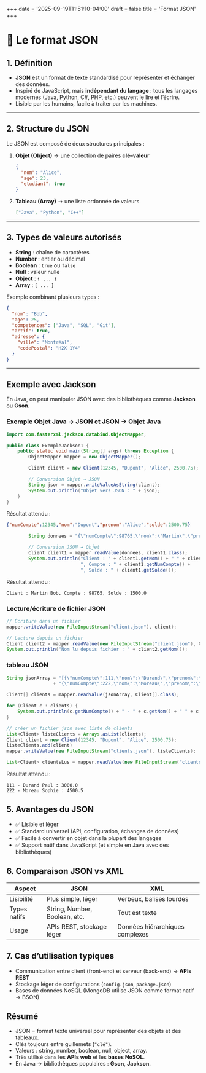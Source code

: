 +++
date = '2025-09-19T11:51:10-04:00'
draft = false
title = 'Format JSON'
+++

# 📖 Le format JSON

## 1. Définition

* **JSON** est un format de texte standardisé pour représenter et échanger des données.
* Inspiré de JavaScript, mais **indépendant du langage** : tous les langages modernes (Java, Python, C#, PHP, etc.) peuvent le lire et l’écrire.
* Lisible par les humains, facile à traiter par les machines.

---

## 2. Structure du JSON

Le JSON est composé de deux structures principales :

1. **Objet (Object)** → une collection de paires **clé–valeur**

   ```json
   {
     "nom": "Alice",
     "age": 23,
     "etudiant": true
   }
   ```

2. **Tableau (Array)** → une liste ordonnée de valeurs

   ```json
   ["Java", "Python", "C++"]
   ```

---

## 3. Types de valeurs autorisés

* **String** : chaîne de caractères
* **Number** : entier ou décimal
* **Boolean** : `true` ou `false`
* **Null** : valeur nulle
* **Object** : `{ ... }`
* **Array** : `[ ... ]`

Exemple combinant plusieurs types :

```json
{
  "nom": "Bob",
  "age": 25,
  "competences": ["Java", "SQL", "Git"],
  "actif": true,
  "adresse": {
    "ville": "Montréal",
    "codePostal": "H2X 1Y4"
  }
}
```

---

## Exemple avec Jackson

En Java, on peut manipuler JSON avec des bibliothèques comme **Jackson** ou **Gson**.

### Exemple Objet Java → JSON et JSON → Objet Java

```java
import com.fasterxml.jackson.databind.ObjectMapper;

public class ExempleJackson1 {
    public static void main(String[] args) throws Exception {
        ObjectMapper mapper = new ObjectMapper();

        Client client = new Client(12345, "Dupont", "Alice", 2500.75);

        // Conversion Objet → JSON
        String json = mapper.writeValueAsString(client);
        System.out.println("Objet vers JSON : " + json);
    }
}
```
Résultat attendu : 
```json
{"numCompte":12345,"nom":"Dupont","prenom":"Alice","solde":2500.75}
```

```java
        String donnees = "{\"numCompte\":98765,\"nom\":\"Martin\",\"prenom\":\"Bob\",\"solde\":1500.0}";

        // Conversion JSON → Objet
        Client client1 = mapper.readValue(donnees, client1.class);
        System.out.println("Client : " + client1.getNom() + " " + client1.getPrenom() +
                           ", Compte : " + client1.getNumCompte() +
                           ", Solde : " + client1.getSolde());
```

Résultat attendu : 
```
Client : Martin Bob, Compte : 98765, Solde : 1500.0
```

### Lecture/écriture de fichier JSON

```java
// Écriture dans un fichier
mapper.writeValue(new FileInputStream("client.json"), client);

// Lecture depuis un fichier
Client client2 = mapper.readValue(new FileInputStream("client.json"), Client.class);
System.out.println("Nom lu depuis fichier : " + client2.getNom());
```

### tableau JSON

```java
String jsonArray = "[{\"numCompte\":111,\"nom\":\"Durand\",\"prenom\":\"Paul\",\"solde\":3000.0},"
                 + "{\"numCompte\":222,\"nom\":\"Moreau\",\"prenom\":\"Sophie\",\"solde\":4500.5}]";

Client[] clients = mapper.readValue(jsonArray, Client[].class);

for (Client c : clients) {
    System.out.println(c.getNumCompte() + " - " + c.getNom() + " " + c.getPrenom() + " : " + c.getSolde());
}

// créer un fichier json avec liste de clients
List<Client> listeClients = Arrays.asList(clients);
Client client = new Client(12345, "Dupont", "Alice", 2500.75);
listeClients.add(client)
mapper.writeValue(new FileInputStream("clients.json"), listeClients);

List<Client> clientsLus = mapper.readValue(new FileInputStream("clients.json"), new TypeReference<List<Client>>() {});
```

Résultat attendu : 
```
111 - Durand Paul : 3000.0
222 - Moreau Sophie : 4500.5
```

## 5. Avantages du JSON

* ✅ Lisible et léger
* ✅ Standard universel (API, configuration, échanges de données)
* ✅ Facile à convertir en objet dans la plupart des langages
* ✅ Support natif dans JavaScript (et simple en Java avec des bibliothèques)


## 6. Comparaison JSON vs XML

| Aspect       | JSON                          | XML                             |
| ------------ | ----------------------------- | ------------------------------- |
| Lisibilité   | Plus simple, léger            | Verbeux, balises lourdes        |
| Types natifs | String, Number, Boolean, etc. | Tout est texte                  |
| Usage        | APIs REST, stockage léger     | Données hiérarchiques complexes |

## 7. Cas d’utilisation typiques

* Communication entre client (front-end) et serveur (back-end) → **APIs REST**
* Stockage léger de configurations (`config.json`, `package.json`)
* Bases de données NoSQL (MongoDB utilise JSON comme format natif → BSON)


## Résumé

* JSON = format texte universel pour représenter des objets et des tableaux.
* Clés toujours entre guillemets (`"clé"`).
* Valeurs : string, number, boolean, null, object, array.
* Très utilisé dans les **APIs web** et les **bases NoSQL**.
* En Java → bibliothèques populaires : **Gson**, **Jackson**.

